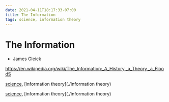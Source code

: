```yaml
---
date: 2021-04-11T18:17:33-07:00
title: The Information
tags: science, information theory
---
```


# The Information

* James Gleick

https://en.wikipedia.org/wiki/The_Information:_A_History,_a_Theory,_a_FloodS

<!-- TAGS:START -->
[science](./science), [information theory](./information theory)
<!-- TAGS:END -->


<!-- TAGS:START -->
[science](./science), [information theory](./information theory)
<!-- TAGS:END -->
